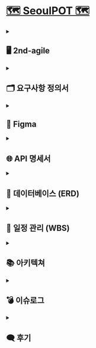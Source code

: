 # [🗺️ SeoulPOT 🗺️](http://15.165.46.156/)

<details>
  <summary><h2>🖥️ 2nd-agile</h2></summary>
  <p><strong>개발 기간</strong> | 2024-08-28 ~ 2024-09-27 (총 30일)</p>
  <p><strong>개발 목표</strong> | 웹 UI 개선, 기능 성능 강화, 데이터 분석 수행, 데이터 업데이트 자동화</p>
  <p><strong>UI</strong> |</p>
<table style="width: 100%; border-collapse: collapse;">
  <tr>
    <th align="center">
      한글 UI
    </th>
    <th align="center">
      영어 UI
    </th>
  </tr>
  <tr>
    <td align="center">
      <img src="https://github.com/user-attachments/assets/ccbe19ee-93f0-4c89-be38-7d8e6e08d094" width="500"/>
    </td>
    <td align="center">
      <img src="https://github.com/user-attachments/assets/665f4684-3119-434b-a127-4bf05501c25a" width="500"/>
    </td>
  </tr>
  <tr>
    <td align="center">
      <img src="https://github.com/user-attachments/assets/cc9283ac-1be0-483b-b132-4734506c325b" width="500"/>
    </td>
    <td align="center">
      <img src="https://github.com/user-attachments/assets/d9071641-c327-4d13-a929-633a072af297" width="500"/>
    </td>
  </tr>
  
  <tr>
    <td align="center">
      <img src="https://github.com/user-attachments/assets/cbf38bb9-5502-4d06-b055-0ccd3866e3a9" width="500"/>
    </td>
    <td align="center">
      <img src="https://github.com/user-attachments/assets/0d370d5b-569a-4553-bfc1-23bb0dc65173" width="500"/>
    </td>
  </tr>
  <tr>
    <td align="center">
      <img src="https://github.com/user-attachments/assets/375bf580-65c7-4f43-82ab-7b839da39059" width="500"/>
    </td>
    <td align="center">
      <img src="https://github.com/user-attachments/assets/213e3fb4-9f94-406d-92c5-3828e871420e" width="500"/>
    </td>
  </tr>
  <tr>
    <td align="center">
      <img src="https://github.com/user-attachments/assets/02ed4d4e-7d51-4d24-bb57-09ef4223a556" width="500"/>
    </td>
    <td align="center">
      <img src="https://github.com/user-attachments/assets/4ec75489-ea10-498b-8fab-fa9dbe0fa9b7" width="500"/>
    </td>
  </tr>
  <tr>
    <td align="center">
      <img src="https://github.com/user-attachments/assets/588fe046-52e9-44c8-9c53-7add02ae7fd6" width="500"/>
    </td>
    <td align="center">
      <img src="https://github.com/user-attachments/assets/63904072-988c-4e8b-b653-8242e6b3a7c1" width="500"/>
    </td>
  </tr>
</table>



</details>

<details>
  <summary><h2>🗂️ 요구사항 정의서</h2></summary>
  <details>
    <summary>프로젝트 관리</summary>
    <br/>
    <img src="https://github.com/user-attachments/assets/93ce529c-6a90-4bdd-b278-1b404907bfa5"  width="700"/>
  </details>
  <details>
    <summary>웹</summary>
    <br/>
    <img src="https://github.com/user-attachments/assets/d386f944-154c-4a11-940a-864fbf9fbf34"  width="700"/>
  </details>
  <details>
    <summary>DA-AI</summary>
    <br/>
    <img src="https://github.com/user-attachments/assets/e5405161-76f5-4746-912b-26c5891bccee"  width="700"/>
  </details>
  <details>
    <summary>DE</summary>
    <br/>
    <img src="https://github.com/user-attachments/assets/fa0537cc-bf91-4233-a98a-1bd4a9d4cbbe"  width="700"/>
  </details>
</details>

<details>
  <summary><h2>🎨 Figma</h2></summary>
  <img src="https://github.com/user-attachments/assets/44598316-7fd2-432b-8a9e-eccbab765b47"  width="1000"/>
</details>

<details>
  <summary><h2>🌐 API 명세서</h2></summary>
  <img src="https://github.com/user-attachments/assets/78e5917d-3bc8-43e5-add0-6e3ba315e0d3"  width="700"/>
</details>


<details>
  <summary><h2>💾 데이터베이스 (ERD)</h2></summary>
  <img src="https://github.com/user-attachments/assets/3fd00d33-0c3c-4a4f-ae01-9ff6c08db329"  width="700"/>
</details>

<details>
  <summary><h2>📅 일정 관리 (WBS)</h2></summary>
  <img src="https://github.com/user-attachments/assets/8c51f9bd-d421-4e16-864d-10c425b8a320"  width="1000"/>
</details>


<details>
  <summary><h2>📚 아키텍쳐</h2></summary>
  <img src="https://github.com/user-attachments/assets/3672822f-8e68-49e6-90dd-4cd3338c1c05"  width="700"/>
</details>

<details>
  <summary><h2>💣 이슈로그</h2></summary>
  <h3>⚠️ 추론시간 장기화 문제 [AI-한줄평]</h3>
  <p><strong>문제:</strong> 한줄평 생성 시 추론시간 과다(420 시간)</p>
  <p><strong>해결:</strong> 모델 양자화를 바탕으로 시간 감소(38 시간)</p>
  
  ```
quantized_model = torch.quantization.quantize_dynamic(
    model, {torch.nn.Linear}, dtype=torch.qint8  
)
```

  <br/>
  <h3>⚠️ 문장 완성도 성능저하 문제 [AI-한줄평]</h3>
  <p><strong>문제:</strong> 원문을 한줄로 요약하면서 문장이 과도하게 길어지고 문맥의 완성도가 상당히 저하</p>
  <p><strong>해결:</strong> 추론 과정에서 원문을 일정단위로 분할요약하고 다시 합친 후 재요약하는 식으로 일부 해결</p>
  
  ```
chunks = [input_ids[i:i + 100] for i in range(0, len(input_ids), 100)]
```

  <br/>
</details>


<details>
  <summary><h2>🗨️ 후기</h2></summary>
  <p class="message">
      <strong>민정 : </strong>
      이리저리 부딪혀가며 다같이 으쌰으쌰한 3달이었습니다. 배운게 참 많아요 !!
      다들 넘 고생하셨습니다. 앞으로도 각자의 자리에서 화이팅 !! 💫
  </p>
  <p class="message">
      <strong>은진 : </strong>
  </p>
  <p class="message">
      <strong>종식 : </strong>
  </p>
  <p class="message">
      <strong>해린 : </strong>
  </p>
  <p class="message">
      <strong>건우 : 텔레비전들과 함께했던 토이프로젝트. 어려웠던 게 참 많았지만, 팀원들이 있어서 해낼 수 있었습니다. 다들 최종 프로젝트때도 각자 위치에서 힘내요!!</strong>
  </p>
  <p class="message">
      <strong>연규 : </strong>
  </p>
  <p class="message">
      <strong>승민 : </strong>
  </p>
  <p class="message">
      <strong>영빈 : </strong>
  </p>
</details>
